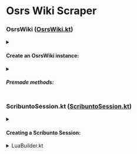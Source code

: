 # Osrs Wiki Scraper


### OsrsWiki ([OsrsWiki.kt][OsrsWiki.kt Link])

<details><summary>

#### Create an OsrsWiki instance:
</summary>

---
```kotlin
   val wiki = OsrsWiki.builder()
                 .withCookieManager( CookieManager() )
                 .withProxy( Proxy() )                
                 .withUserAgent( "Custom User Agent" )    
                 .withScribuntoSessionCount(10)    
                 .build() 
```

 - Optionally set a custom cookie manager.
   - `.withCookieManager( CookieManager() )`


 - Optionally set a custom proxy.
   - `.withProxy( Proxy() )`


 - Optionally set a custom user agent.
   - `.withUserAgent( "Custom User Agent" )`


 - Optionally set the default number of Scribunto sessions used for bulk Scribunto requests.
   - `.withScribuntoSessionCount( 10 )`
---
</details>

<details><summary><h5>Premade methods:</h5></summary>

---
   
   - Get page titles from Item IDs:
     - ```wiki.getItemPageTitlesFromIds(11832, 11834, 11836)``` &#10145; `["Bandos chestplate", "Bandos tassets", "Bandos boots"]`


   - Get page titles from NPC IDs:
     - ```wiki.getNpcPageTitlesFromIds(1399, 2639)``` &#10145; `["King Roald", "Robert The Strong"]`


   - Get all Item titles:
     - ```wiki.getAllItemTitles()``` &#10145; `["Abyssal whip", "Abyssal bludgeon", "Abyssal dagger", ...]`

   
   - Get all NPC titles:
     - ```wiki.getAllNpcTitles()``` &#10145; `["Abyssal demon", "Abyssal leech", "Abyssal lurker", ...]`


   - Get [ItemDetails][ItemDetails.kt Link]:
     - By name(s) 
       - ```wiki.getItemDetails("Bandos chestplate", "Bandos tassets", "Bandos boots")```
       
         &#10145; `Map<String, List<ItemDetails>>`
     - All items
       - ```wiki.getAllItemDetails()``` 
       
         &#10145; `Map<String, List<ItemDetails>>`


   - Get [NpcDetails][NpcDetails.kt Link] by NPC Name:
     - ```wiki.getNpcDetails("King Roald", "Robert The Strong")``` &#10145; `Map<String, List<NpcDetails>>`
    

   - Get [MonsterDetails][MonsterDetails.kt Link]:
       - ```wiki.getMonsterDetails("Abyssal demon", "Abyssal leech", "Abyssal lurker")``` &#10145; `Map<String, List<MonsterDetails>>`
       - ```wiki.getAllMonsterDetails()``` &#10145; `Map<String, List<MonsterDetails>>`


   - Get [QuestRequirement][QuestRequirement.kt Link]'s for all quests:
     - ```wiki.getQuestRequirements()``` &#10145; `Map<String, List<QuestRequirement>>`
       

   - Get [VarbitDetails][VarbitDetails.kt Link] for all varbits on the Wiki:
     - ```wiki.getVarbitDetails()``` &#10145; `Map<Int, VarbitDetails>` 


   - Get [ProductionDetails][ProductionDetails.kt Link] for all items with production data: 
     - ```wiki.getProductionDetails()``` &#10145; `Map<String, ProductionDetails>` 



---
</details>



### ScribuntoSession.kt ([ScribuntoSession.kt][ScribuntoSession.kt Link])

<details><summary>

#### Creating a Scribunto Session:
</summary>
   <p>
   
   ```kotlin
   val session = wiki.createScribuntoSession {
       withoutDefaultCode()                
       withWikiModule("ModuleName")        
       withCode("print('Hello World')")    
       withCode {                                       
           /* Use the Lua Builder */  
       }
   }
   ```

   - Optionally disable the default code included in the session, you can add your own code with the `withCode` function.
     - ```.withoutDefaultCode()```
   - Optionally set the module the session will use, by default this is `"Var"`.
     - ```.withWikiModule("ModuleName")```
   - Optionally add code to the session.
     - ```.withCode("print('Hello World')")```
   - Optionally add code to the session.
     - ```.withCode { /* Use the Lua Builder */ }```

     #### Using a Scribunto Session:

     ```kotlin
   
     ```

</p>
</details>

<details><summary>LuaBuilder.kt</summary>


a

</details>


















[OsrsWiki.kt Link]: https://github.com/IvanEOD/osrs-wiki-scraper/blob/master/src/main/kotlin/scripts/wikiscraper/OsrsWiki.kt
[ScribuntoSession.kt Link]: https://github.com/IvanEOD/osrs-wiki-scraper/blob/master/src/main/kotlin/scripts/wikiscraper/lua/ScribuntoSession.kt
[LuaBuilder.kt Link]: https://github.com/IvanEOD/osrs-wiki-scraper/blob/master/src/main/kotlin/scripts/wikiscraper/lua/LuaBuilder.kt
[DropDetails.kt Link]: https://github.com/IvanEOD/osrs-wiki-scraper/blob/master/src/main/kotlin/scripts/wikiscraper/classes/DropDetails.kt
[EquipmentItemInfo.kt Link]: https://github.com/IvanEOD/osrs-wiki-scraper/blob/master/src/main/kotlin/scripts/wikiscraper/classes/EquipmentItemInfo.kt
[ItemBuyLimits.kt Link]: https://github.com/IvanEOD/osrs-wiki-scraper/blob/master/src/main/kotlin/scripts/wikiscraper/classes/ItemBuyLimits.kt
[ItemDetails.kt Link]: https://github.com/IvanEOD/osrs-wiki-scraper/blob/master/src/main/kotlin/scripts/wikiscraper/classes/ItemDetails.kt
[LocationDetails.kt Link]: https://github.com/IvanEOD/osrs-wiki-scraper/blob/master/src/main/kotlin/scripts/wikiscraper/classes/LocationDetails.kt
[QuestRequirement.kt Link]: https://github.com/IvanEOD/osrs-wiki-scraper/blob/master/src/main/kotlin/scripts/wikiscraper/classes/QuestRequirement.kt
[VarbitDetails.kt Link]: https://github.com/IvanEOD/osrs-wiki-scraper/blob/master/src/main/kotlin/scripts/wikiscraper/classes/VarbitDetails.kt
[WikiExchangeData.kt Link]: https://github.com/IvanEOD/osrs-wiki-scraper/blob/master/src/main/kotlin/scripts/wikiscraper/classes/WikiExchangeData.kt
[WikiItemPrice.kt Link]: https://github.com/IvanEOD/osrs-wiki-scraper/blob/master/src/main/kotlin/scripts/wikiscraper/classes/WikiItemPrice.kt
[ProductionDetails.kt Link]: https://github.com/IvanEOD/osrs-wiki-scraper/blob/master/src/main/kotlin/scripts/wikiscraper/classes/ProductionDetails.kt
[NpcDetails.kt Link]: TODO()
[MonsterDetails.kt Link]: TODO()

